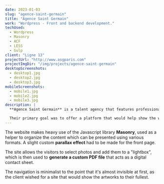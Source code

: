 ```yaml
---
date: 2023-01-03
slug: "agence-saint-germain"
title: "Agence Saint Germain"
work: "Wordpress - Front and backend development."
techUsed:
  - Wordpress
  - Masonry
  - ACF
  - LESS
  - Gulp
client: "Ligne 13"
projectUrl: "http://www.asgparis.com"
projectImgDir: "/img/projects/agence-saint-germain"
desktopScreenshots:
  - desktop1.jpg
  - desktop2.jpg
  - desktop3.jpg
mobileScreenshots:
  - mobile1.jpg
  - mobile2.jpg
  - mobile3.jpg
description: |
  **Agence Saint Germain** is a talent agency that features professional photographers, videomakers and make-up artists.

  Their primary goal was to offer a platform that would help show the work of their various talents.
---
```


The website makes heavy use of the Javascript library **Masonry**, used as a helper to organize the content which can be presented using various formats. A slight custom **parallax effect** had to be made for the front page.

The site allows the visitors to select photos and add them to a "lightbox", which is then used to **generate a custom PDF file** that acts as a digital contact sheet.

The navigation is minimalist to the point that it's almost invisible at first, as the client wished for a site that would show the artworks to their fullest.
